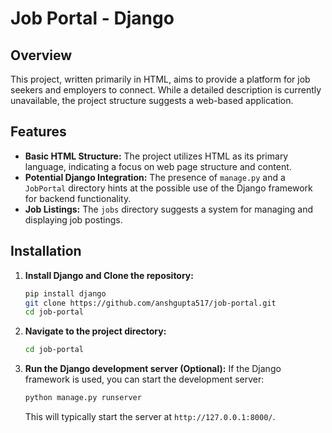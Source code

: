 
# Job Portal - Django

## Overview

This project, written primarily in HTML, aims to provide a platform for job seekers and employers to connect. While a detailed description is currently unavailable, the project structure suggests a web-based application.

## Features

*   **Basic HTML Structure:** The project utilizes HTML as its primary language, indicating a focus on web page structure and content.
*   **Potential Django Integration:** The presence of `manage.py` and a `JobPortal` directory hints at the possible use of the Django framework for backend functionality.
*   **Job Listings:** The `jobs` directory suggests a system for managing and displaying job postings.


## Installation

1.  **Install Django and Clone the repository:**

    ```bash
    pip install django
    git clone https://github.com/anshgupta517/job-portal.git
    cd job-portal
    ```

2.  **Navigate to the project directory:**

    ```bash
    cd job-portal
    ```

3.  **Run the Django development server (Optional):** If the Django framework is used, you can start the development server:

    ```bash
    python manage.py runserver
    ```

    This will typically start the server at `http://127.0.0.1:8000/`.
